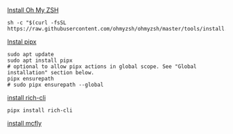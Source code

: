 [Install Oh My ZSH](https://ohmyz.sh/#install)
```
sh -c "$(curl -fsSL https://raw.githubusercontent.com/ohmyzsh/ohmyzsh/master/tools/install.sh)"
```

[Instal pipx](https://pipx.pypa.io/stable/installation/)
```
sudo apt update
sudo apt install pipx
# optional to allow pipx actions in global scope. See "Global installation" section below.
pipx ensurepath
# sudo pipx ensurepath --global 
```

[install rich-cli](https://github.com/Textualize/rich-cli?tab=readme-ov-file#windows--linux)
```
pipx install rich-cli
```

[install mcfly](https://github.com/cantino/mcfly?tab=readme-ov-file#installing-using-our-install-script-macos-or-linux)
```

```
